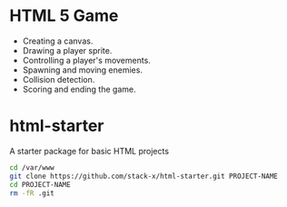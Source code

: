 # HTML 5 Game

* Creating a canvas.
* Drawing a player sprite.
* Controlling a player's movements.
* Spawning and moving enemies.
* Collision detection.
* Scoring and ending the game.


# html-starter
A starter package for basic HTML projects

```sh
cd /var/www
git clone https://github.com/stack-x/html-starter.git PROJECT-NAME
cd PROJECT-NAME
rm -fR .git
```
